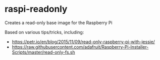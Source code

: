 # raspi-readonly
Creates a read-only base image for the Raspberry Pi

Based on various tips/tricks, including:
* https://petr.io/en/blog/2015/11/09/read-only-raspberry-pi-with-jessie/
* https://raw.githubusercontent.com/adafruit/Raspberry-Pi-Installer-Scripts/master/read-only-fs.sh
